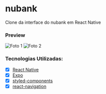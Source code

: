 # nubank
Clone da interface do nubank em React Native

### Preview
![Foto 1](https://raw.githubusercontent.com/ogabrielaraujo/nubank/master/assets/foto1.png)
![Foto 2](https://raw.githubusercontent.com/ogabrielaraujo/nubank/master/assets/foto2.png)

### Tecnologias Utilizadas:
- [x] [React Native](https://facebook.github.io/react-native)
- [x] [Expo](https://expo.io)
- [x] [styled-components](https://styled-components.com)
- [x] [react-navigation](https://reactnavigation.org)
